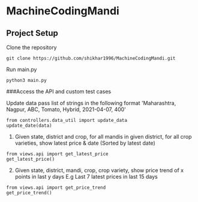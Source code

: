 # MachineCodingMandi

## Project Setup

Clone the repository

```
git clone https://github.com/shikhar1996/MachineCodingMandi.git
```

Run main.py
```
python3 main.py
```

###Access the API and custom test cases

Update data pass list of strings in the following format
'Maharashtra, Nagpur, ABC, Tomato, Hybrid, 2021-04-07, 400'
```
from controllers.data_util import update_data
update_date(data)
```
1. Given state, district and crop, for all mandis in given district, for all crop varieties, show latest price & date (Sorted by latest date)
```
from views.api import get_latest_price
get_latest_price()
```

2. Given state, district, mandi, crop, crop variety, show price trend of x points in last y days
E.g Last 7 latest prices in last 15 days
```
from views.api import get_price_trend
get_price_trend()
```
